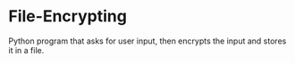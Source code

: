 # File-Encrypting
 Python program that asks for user input, then encrypts the input and stores it in a file.
